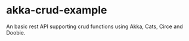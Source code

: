 # akka-crud-example
An basic rest API supporting crud functions using Akka, Cats, Circe and Doobie.
